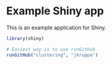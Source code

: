 # Example Shiny app

This is an example application for Shiny.

```R
library(shiny)

# Easiest way is to use runGitHub
runGitHub("clustering", "jkruppa")
```
